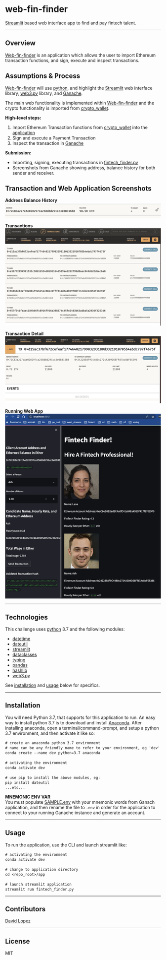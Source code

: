 # web-fin-finder
[Streamlit](https://docs.streamlit.io/) based web interface app to find and pay fintech talent.


---

## Overview
[Web-fin-finder](app/fintech_finder.py) is an application which allows the user to import Ethereum transaction functions, and sign, execute and inspect transactions.  

## Assumptions & Process
[Web-fin-finder](app/fintech_finder.py) will use [python](https://www.python.org/), and highlight the [Streamlit](https://docs.streamlit.io/) web interface library, [web3.py](https://web3py.readthedocs.io/en/stable/) library, and [Ganache](https://trufflesuite.com/ganache/).  

The main web functionality is implemented within [Web-fin-finder](app/fintech_finder.py) and the crypto functionality is imported from [crypto_wallet](/app/crypto_wallet.py).  

**High-level steps:**  
1. Import Ethereum Transaction functions from [crypto_wallet](/app/crypto_wallet.py) into the [application](/app/fintech_finder.py)
2. Sign and execute a Payment Transaction
3. Inspect the transaction in [Ganache](https://trufflesuite.com/ganache/)  

**Submission:**  
- Importing, signing, executing transactions in [fintech_finder.py](/app/fintech_finder.py)
- Screenshots from Ganache showing address, balance history for both sender and receiver.  

## Transaction and Web Application Screenshots

**Address Balance History**
![Address Balance](/media/01_address_balance_hist.png)  

**Transactions**
![Transactions](/media/02_transaction_details.png)  

**Transaction Detail**
![Detail](/media/03_recepient_trans_detail.png)

**Running Web App**
![WebApp](/media/04_web_app.png)  

---

## Technologies

This challenge uses [python](https://www.python.org/) 3.7 and the following modules:  
- [datetime](https://docs.python.org/3.7/library/datetime.html)
- [dateutil](https://dateutil.readthedocs.io/en/stable/)
- [streamlit](https://github.com/streamlit/streamlit)
- [dataclasses](https://docs.python.org/3/library/dataclasses.html)
- [typing](https://docs.python.org/3/library/typing.html)
- [pandas](https://pandas.pydata.org/)
- [hashlib](https://docs.python.org/3/library/hashlib.html)
- [web3.py](https://web3py.readthedocs.io/en/stable/)  

See [installation](#installation) and [usage](#usage) below for specifics.

---

## Installation

You will need Python 3.7, that supports for this application to run. An easy way to install python 3.7 is to download and install [Anaconda](https://www.anaconda.com/products/individual). After installing anaconda, open a terminal/command-prompt, and setup a python 3.7 environment, and then activate it like so:

```
# create an anaconda python 3.7 environment
# name can be any friendly name to refer to your environment, eg 'dev'
conda create --name dev python=3.7 anaconda

# activating the environment
conda activate dev

# use pip to install the above modules, eg:
pip install dateutil
...etc...
```

**MNEMONIC ENV VAR**  
You must populate [SAMPLE.env](/app/SAMPLE.env) with your mnemonic words from Ganach application, and then rename the file to `.env` in order for the application to connect to your running Ganache instance and generate an account.

---

## Usage

To run the application, use the CLI and launch streamlit like:  

```
# activating the environment
conda activate dev

# change to application directory
cd <repo_root>/app

# launch streamlit application
streamlit run fintech_finder.py

```

---

## Contributors

[David Lopez](https://github.com/sububer)

---

## License

MIT